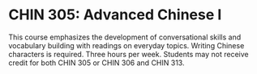 # CHIN 305: Advanced Chinese I

This course emphasizes the development of conversational skills and vocabulary building with readings on everyday topics. Writing Chinese characters is required. Three hours per week. Students may not receive credit for both CHIN 305 or CHIN 306 and CHIN 313.
